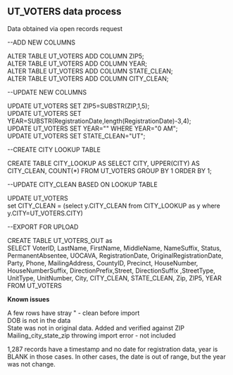 ## UT_VOTERS data process

Data obtained via open records request

--ADD NEW COLUMNS

ALTER TABLE UT_VOTERS ADD COLUMN ZIP5;  
ALTER TABLE UT_VOTERS ADD COLUMN YEAR;  
ALTER TABLE UT_VOTERS ADD COLUMN STATE_CLEAN;  
ALTER TABLE UT_VOTERS ADD COLUMN CITY_CLEAN;  

--UPDATE NEW COLUMNS

UPDATE UT_VOTERS SET ZIP5=SUBSTR(ZIP,1,5);  
UPDATE UT_VOTERS SET YEAR=SUBSTR(RegistrationDate,length(RegistrationDate)-3,4);  
UPDATE UT_VOTERS SET YEAR="" WHERE YEAR="0 AM";  
UPDATE UT_VOTERS SET STATE_CLEAN="UT";  

--CREATE CITY LOOKUP TABLE

CREATE TABLE CITY_LOOKUP AS
SELECT CITY, UPPER(CITY) AS CITY_CLEAN, COUNT(*)
FROM UT_VOTERS
GROUP BY 1
ORDER BY 1;

--UPDATE CITY_CLEAN BASED ON LOOKUP TABLE

UPDATE UT_VOTERS  
set CITY_CLEAN = (select y.CITY_CLEAN from CITY_LOOKUP as y where y.CITY=UT_VOTERS.CITY)

--EXPORT FOR UPLOAD

CREATE TABLE UT_VOTERS_OUT as  
SELECT VoterID, LastName, FirstName, MiddleName, NameSuffix, Status, PermanentAbsentee, UOCAVA, RegistrationDate, OriginalRegistrationDate, Party, Phone, MailingAddress, CountyID, Precinct, HouseNumber, HouseNumberSuffix, DirectionPrefix,Street, DirectionSuffix ,StreetType, UnitType, UnitNumber, City, CITY_CLEAN, STATE_CLEAN, Zip, ZIP5, YEAR
FROM UT_VOTERS


**Known issues**

A few rows have stray " - clean before import  
DOB is not in the data  
State was not in original data. Added and verified against ZIP  
Mailing_city_state_zip throwing import error - not included

1,287 records have a timestamp and no date for registration data, year is BLANK in those cases. In other cases, the date is out of range, but the year was not change.  
